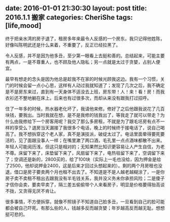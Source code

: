 date: 2016-01-01 21:30:30
layout: post
title: 2016.1.1 搬家
categories: CheriShe
tags: [life,mood]
---

终于把亲水湾的房子退了，租房多年来最令人反感的一个房东。我只记得他姓陈，好像叫陈明武还是什么来着，不重要了，反正已经拉黑了。

令人反感，并不是因为他多丑，至少第一眼看上去挺和善的。总结起来，可能主要有两点，一是不尊重人，也不顾及他人隐私；另一点就是太过于贪婪，占别人便宜。

<!-- more -->

最早有想走的念头是因为他总是趁我不在家的时候光顾我这边。我有一个习惯，关门的时候会留一点小心思，这样有人动过我就知道了；发现了几次之后，我不确定是不是房东来过，直到有一天身体不适没去上班，房东带！人！来！看！房！而我衣衫还不整地躺在床上。后来也有过很多次，而却从来没有跟我打过招呼。

住了一年多的时候，热水器老化坏了，我请他来修。修好了之后他跟我说花了几百块钱，要我出。当时我就在想，是不是我修的钱我出了，等我走了就可以带走？为什么由我修给下一个房客用呢？我交了那么多房租，不就是为了跟毛坯房有点不一样的享受么？退房当天漏接了我很多个电话，晚上的时候终于接电话了，说自己喝高了。我不想拆穿这个老人家，真不是演技派，破绽太过了。电话里面晕得要死要活的，见了面跟没事人一样；在嘴里漱了两口酒，毛孔里一点点酒味都散不出来。年轻人可能阅历浅，但这只是相对的；无知果然比知识更容易让人产生自信，为老不尊。床留下来了，床垫留下来了，风扇留下来了，电热毯留下来了，空调留下来了；空调还是新的，2800买的，给了100块（实际上一毛也没给，因为押金是给了2500，他却说押金2400，这是后来才回过头想起来的）。剩的两个月房租也没退，借口是房子要卖两个月也租不出去了。不知道是不是人越老越糊涂了，一是你房子卖不卖租不租出去跟我没有半毛钱关系，我并没义务未你承担风险；二是傻子才信你会卖，要卖早卖了，隔三差五偷偷带个人来看房子，明显是价格要得抬高谈不拢，又贪得无厌不肯让。

很多事情，不方便拆穿。就像不照镜子不知道自己脸多丑，一旦看到自己的脸可能都会被自己吓死。有那么些的人，钱越多反而越贪婪；年岁越高反而越无耻。想想挺可悲的。


